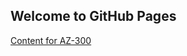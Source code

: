## Welcome to GitHub Pages
[Content for AZ-300](https://github.com/shrasool/Azure-Solutions-Architect-Expert-Exam/tree/master/AZ-300#analyze-resource-utilization-and-consumption)
